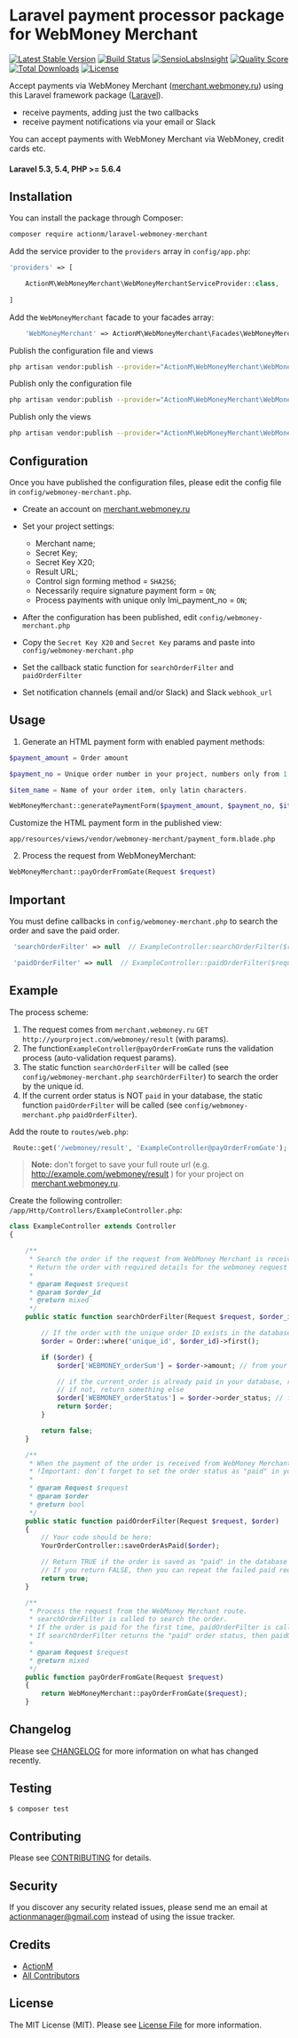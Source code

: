 # Laravel payment processor package for WebMoney Merchant

[![Latest Stable Version](https://poser.pugx.org/actionm/laravel-webmoney-merchant/v/stable)](https://packagist.org/packages/actionm/laravel-webmoney-merchant)
[![Build Status](https://img.shields.io/travis/actionm/laravel-webmoney-merchant/master.svg?style=flat-square)](https://travis-ci.org/actionm/laravel-webmoney-merchant)
[![SensioLabsInsight](https://insight.sensiolabs.com/projects/3a9e6fd9-82d5-4efd-a8de-419d4b0c37d0/mini.png)](https://insight.sensiolabs.com/projects/3a9e6fd9-82d5-4efd-a8de-419d4b0c37d0)
[![Quality Score](https://img.shields.io/scrutinizer/g/actionm/laravel-webmoney-merchant.svg?style=flat-square)](https://scrutinizer-ci.com/g/actionm/laravel-webmoney-merchant)
[![Total Downloads](https://img.shields.io/packagist/dt/actionm/laravel-webmoney-merchant.svg?style=flat-square)](https://packagist.org/packages/actionm/laravel-webmoney-merchant)
[![License](https://poser.pugx.org/actionm/laravel-webmoney-merchant/license)](https://packagist.org/packages/actionm/laravel-webmoney-merchant)

Accept payments via WebMoney Merchant ([merchant.webmoney.ru](https://merchant.webmoney.ru/conf/default.asp)) using this Laravel framework package ([Laravel](https://laravel.com)).

- receive payments, adding just the two callbacks
- receive payment notifications via your email or Slack

You can accept payments with WebMoney Merchant via WebMoney, credit cards etc.

#### Laravel 5.3, 5.4, PHP >= 5.6.4

## Installation

You can install the package through Composer:

``` bash
composer require actionm/laravel-webmoney-merchant
```


Add the service provider to the `providers` array in `config/app.php`:

```php
'providers' => [

    ActionM\WebMoneyMerchant\WebMoneyMerchantServiceProvider::class,
    
]
```

Add the `WebMoneyMerchant` facade to your facades array:

```php
    'WebMoneyMerchant' => ActionM\WebMoneyMerchant\Facades\WebMoneyMerchant::class,
```

Publish the configuration file and views
``` bash
php artisan vendor:publish --provider="ActionM\WebMoneyMerchant\WebMoneyMerchantServiceProvider" 
```

Publish only the configuration file
``` bash
php artisan vendor:publish --provider="ActionM\WebMoneyMerchant\WebMoneyMerchantServiceProvider" --tag=config 
```

Publish only the views
``` bash
php artisan vendor:publish --provider="ActionM\WebMoneyMerchant\WebMoneyMerchantServiceProvider" --tag=views 
```

## Configuration

Once you have published the configuration files, please edit the config file in `config/webmoney-merchant.php`.

- Create an account on [merchant.webmoney.ru](http://merchant.webmoney.ru)
- Set your project settings:
  - Merchant name;
  - Secret Key;
  - Secret Key X20;
  - Result URL;
  - Control sign forming method = `SHA256`; 
  - Necessarily require signature payment form = `ON`; 
  - Process payments with unique only lmi_payment_no = `ON`;

- After the configuration has been published, edit `config/webmoney-merchant.php`
- Copy the `Secret Key X20` and `Secret Key` params and paste into `config/webmoney-merchant.php`
- Set the callback static function for `searchOrderFilter` and `paidOrderFilter`
- Set notification channels (email and/or Slack) and Slack `webhook_url` 
 
## Usage

1) Generate an HTML payment form with enabled payment methods:

``` php
$payment_amount = Order amount 

$payment_no = Unique order number in your project, numbers only from 1 to 2147483647

$item_name = Name of your order item, only latin characters.

```

``` php
WebMoneyMerchant::generatePaymentForm($payment_amount, $payment_no, $item_name);
```

Customize the HTML payment form in the published view:
 
`app/resources/views/vendor/webmoney-merchant/payment_form.blade.php`

2) Process the request from WebMoneyMerchant:
``` php
WebMoneyMerchant::payOrderFromGate(Request $request)
```
## Important

You must define callbacks in `config/webmoney-merchant.php` to search the order and save the paid order.


``` php
 'searchOrderFilter' => null  // ExampleController:searchOrderFilter($request)
```

``` php
 'paidOrderFilter' => null  // ExampleController::paidOrderFilter($request,$order)
```

## Example

The process scheme:

1. The request comes from `merchant.webmoney.ru` `GET` `http://yourproject.com/webmoney/result` (with params).
2. The function`ExampleController@payOrderFromGate` runs the validation process (auto-validation request params).
3. The static function `searchOrderFilter` will be called (see `config/webmoney-merchant.php` `searchOrderFilter`) to search the order by the unique id.
4. If the current order status is NOT `paid` in your database, the static function `paidOrderFilter` will be called (see `config/webmoney-merchant.php` `paidOrderFilter`).

Add the route to `routes/web.php`:
``` php
 Route::get('/webmoney/result', 'ExampleController@payOrderFromGate');
```

> **Note:**
don't forget to save your full route url (e.g. http://example.com/webmoney/result ) for your project on [merchant.webmoney.ru](merchant.webmoney.ru).

Create the following controller: `/app/Http/Controllers/ExampleController.php`:

``` php
class ExampleController extends Controller
{

    /**
     * Search the order if the request from WebMoney Merchant is received.
     * Return the order with required details for the webmoney request verification.
     *
     * @param Request $request
     * @param $order_id
     * @return mixed
     */
    public static function searchOrderFilter(Request $request, $order_id) {

        // If the order with the unique order ID exists in the database
        $order = Order::where('unique_id', $order_id)->first();

        if ($order) {
            $order['WEBMONEY_orderSum'] = $order->amount; // from your database

            // if the current_order is already paid in your database, return strict "paid"; 
            // if not, return something else
            $order['WEBMONEY_orderStatus'] = $order->order_status; // from your database
            return $order;
        }

        return false;
    }

    /**
     * When the payment of the order is received from WebMoney Merchant, you can process the paid order.
     * !Important: don't forget to set the order status as "paid" in your database.
     *
     * @param Request $request
     * @param $order
     * @return bool
     */
    public static function paidOrderFilter(Request $request, $order)
    {
        // Your code should be here:
        YourOrderController::saveOrderAsPaid($order);

        // Return TRUE if the order is saved as "paid" in the database or FALSE if some error occurs.
        // If you return FALSE, then you can repeat the failed paid requests on the WebMoney Merchant website manually.
        return true;
    }

    /**
     * Process the request from the WebMoney Merchant route.
     * searchOrderFilter is called to search the order.
     * If the order is paid for the first time, paidOrderFilter is called to set the order status.
     * If searchOrderFilter returns the "paid" order status, then paidOrderFilter will not be called.
     *
     * @param Request $request
     * @return mixed
     */
    public function payOrderFromGate(Request $request)
    {
        return WebMoneyMerchant::payOrderFromGate($request);
    }
```


## Changelog

Please see [CHANGELOG](CHANGELOG.md) for more information on what has changed recently.

## Testing

``` bash
$ composer test
```

## Contributing

Please see [CONTRIBUTING](CONTRIBUTING.md) for details.

## Security

If you discover any security related issues, please send me an email at actionmanager@gmail.com instead of using the issue tracker.

## Credits

- [ActionM](https://github.com/actionm)
- [All Contributors](../../contributors)

## License

The MIT License (MIT). Please see [License File](LICENSE.md) for more information.
